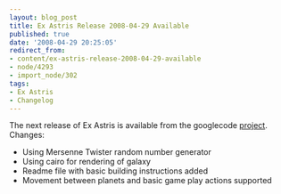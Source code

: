 ```yaml
---
layout: blog_post
title: Ex Astris Release 2008-04-29 Available
published: true
date: '2008-04-29 20:25:05'
redirect_from:
- content/ex-astris-release-2008-04-29-available
- node/4293
- import_node/302
tags:
- Ex Astris
- Changelog
---
```


The next release of Ex Astris is available from the googlecode [project](http://code.google.com/p/exastris/downloads/list). Changes:

-   Using Mersenne Twister random number generator
-   Using cairo for rendering of galaxy
-   Readme file with basic building instructions added
-   Movement between planets and basic game play actions supported

